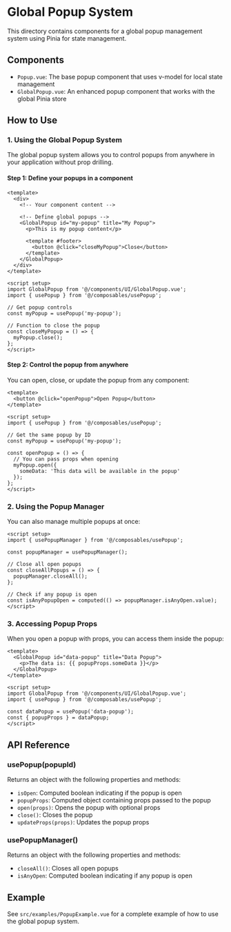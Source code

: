 # Global Popup System

This directory contains components for a global popup management system using Pinia for state management.

## Components

- `Popup.vue`: The base popup component that uses v-model for local state management
- `GlobalPopup.vue`: An enhanced popup component that works with the global Pinia store

## How to Use

### 1. Using the Global Popup System

The global popup system allows you to control popups from anywhere in your application without prop drilling.

#### Step 1: Define your popups in a component

```vue
<template>
  <div>
    <!-- Your component content -->
    
    <!-- Define global popups -->
    <GlobalPopup id="my-popup" title="My Popup">
      <p>This is my popup content</p>
      
      <template #footer>
        <button @click="closeMyPopup">Close</button>
      </template>
    </GlobalPopup>
  </div>
</template>

<script setup>
import GlobalPopup from '@/components/UI/GlobalPopup.vue';
import { usePopup } from '@/composables/usePopup';

// Get popup controls
const myPopup = usePopup('my-popup');

// Function to close the popup
const closeMyPopup = () => {
  myPopup.close();
};
</script>
```

#### Step 2: Control the popup from anywhere

You can open, close, or update the popup from any component:

```vue
<template>
  <button @click="openPopup">Open Popup</button>
</template>

<script setup>
import { usePopup } from '@/composables/usePopup';

// Get the same popup by ID
const myPopup = usePopup('my-popup');

const openPopup = () => {
  // You can pass props when opening
  myPopup.open({
    someData: 'This data will be available in the popup'
  });
};
</script>
```

### 2. Using the Popup Manager

You can also manage multiple popups at once:

```vue
<script setup>
import { usePopupManager } from '@/composables/usePopup';

const popupManager = usePopupManager();

// Close all open popups
const closeAllPopups = () => {
  popupManager.closeAll();
};

// Check if any popup is open
const isAnyPopupOpen = computed(() => popupManager.isAnyOpen.value);
</script>
```

### 3. Accessing Popup Props

When you open a popup with props, you can access them inside the popup:

```vue
<template>
  <GlobalPopup id="data-popup" title="Data Popup">
    <p>The data is: {{ popupProps.someData }}</p>
  </GlobalPopup>
</template>

<script setup>
import GlobalPopup from '@/components/UI/GlobalPopup.vue';
import { usePopup } from '@/composables/usePopup';

const dataPopup = usePopup('data-popup');
const { popupProps } = dataPopup;
</script>
```

## API Reference

### usePopup(popupId)

Returns an object with the following properties and methods:

- `isOpen`: Computed boolean indicating if the popup is open
- `popupProps`: Computed object containing props passed to the popup
- `open(props)`: Opens the popup with optional props
- `close()`: Closes the popup
- `updateProps(props)`: Updates the popup props

### usePopupManager()

Returns an object with the following properties and methods:

- `closeAll()`: Closes all open popups
- `isAnyOpen`: Computed boolean indicating if any popup is open

## Example

See `src/examples/PopupExample.vue` for a complete example of how to use the global popup system. 